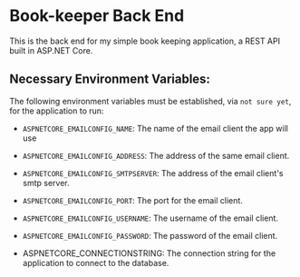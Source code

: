 # Book-keeper Back End

This is the back end for my simple book keeping application, a REST API built in ASP.NET Core.

## Necessary Environment Variables:

The following environment variables must be established, via `not sure yet`, for the application to run:

- `ASPNETCORE_EMAILCONFIG_NAME`: The name of the email client the app will use
- `ASPNETCORE_EMAILCONFIG_ADDRESS`: The address of the same email client.
- `ASPNETCORE_EMAILCONFIG_SMTPSERVER`: The address of the email client's smtp server.
- `ASPNETCORE_EMAILCONFIG_PORT`: The port for the email client.
- `ASPNETCORE_EMAILCONFIG_USERNAME`: The username of the email client.
- `ASPNETCORE_EMAILCONFIG_PASSWORD`: The password of the email client.

- ASPNETCORE_CONNECTIONSTRING: The connection string for the application to connect to the database.